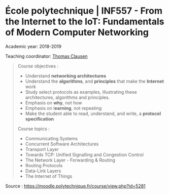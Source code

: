 # École polytechnique | INF557 - From the Internet to the IoT: Fundamentals of Modern Computer Networking

Academic year: 2018-2019

Teaching coordinator: [Thomas Clausen](http://www.thomasclausen.org/)

>Course objectives :
>- Understand **networking architectures**
>- Understand the **algorithms**, and **principles** that make the **Internet** work
>- Study select protocols as examples, illustrating these architectures, algorithms and principles.
>- Emphasis on **why**, not how
>- Emphasis on l**earning**, not repeating
>- Make the student able to read, understand, and write, a **protocol specification**
>
>Course topics :
>- Communicating Systems
>- Concurrent Software Architectures
>- Transport Layer
>- Towards TCP: Unified Signalling and Congestion Control
>- The Network Layer - Forwarding & Routing
>- Routing Protocols
>- Data-Link Layers
>- The Internet of Things

Source : https://moodle.polytechnique.fr/course/view.php?id=5281
